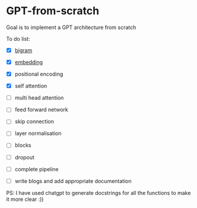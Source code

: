# GPT-from-scratch
Goal is to implement a GPT architecture from scratch

To do list:
- [x] [bigram](/bigram.jl)
- [x] [embedding](/embeddings.jl)
- [x] positional encoding
- [x] self attention
- [ ] multi head attention
- [ ] feed forward network
- [ ] skip connection
- [ ] layer normalisation
- [ ] blocks
- [ ] dropout
- [ ] complete pipeline
- [ ] write blogs and add appropriate documentation 


PS:
I have used chatgpt to generate docstrings for all the functions to make it more clear :))
